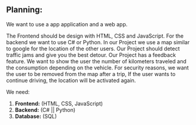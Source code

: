 ## Planning:

We want to use a app application and a web app.

The Frontend should be design with HTML, CSS and JavaScript. For the backend we want to use C# or Python. In our Project we use a map similar to google for the location of the other users. Our Project should detect traffic jams and give you the best detour. Our Project has a feedback feature. We want to show the user the number of kilometers traveled and the consumption depending on the vehicle. For security reasons, we want the user to be removed from the map after a trip, If the user wants to continue driving, the location will be activated again. 

We need: 

1. **Frontend:** (HTML, CSS, JavaScript) 
1. **Backend:** (C# || Python)
1. **Database:** (SQL) 
